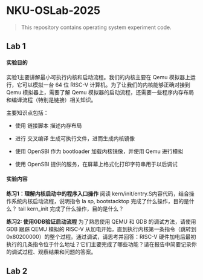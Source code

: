 # NKU-OSLab-2025

> This repository contains operating system experiment code.

## Lab 1

#### 实验目的

实验1主要讲解最小可执行内核和启动流程。我们的内核主要在 Qemu 模拟器上运行，它可以模拟一台 64 位 RISC-V 计算机。为了让我们的内核能够正确对接到 Qemu 模拟器上，需要了解 Qemu 模拟器的启动流程，还需要一些程序内存布局和编译流程（特别是链接）相关知识。

主要知识点包括：

- 使用 链接脚本 描述内存布局

- 进行 交叉编译 生成可执行文件，进而生成内核镜像

- 使用 OpenSBI 作为 bootloader 加载内核镜像，并使用 Qemu 进行模拟

- 使用 OpenSBI 提供的服务，在屏幕上格式化打印字符串用于以后调试

#### 实验内容

**练习1：理解内核启动中的程序入口操作**
阅读 kern/init/entry.S内容代码，结合操作系统内核启动流程，说明指令 la sp, bootstacktop 完成了什么操作，目的是什么？ tail kern_init 完成了什么操作，目的是什么？

**练习2: 使用GDB验证启动流程**
为了熟悉使用 QEMU 和 GDB 的调试方法，请使用 GDB 跟踪 QEMU 模拟的 RISC-V 从加电开始，直到执行内核第一条指令（跳转到 0x80200000）的整个过程。通过调试，请思考并回答：RISC-V 硬件加电后最初执行的几条指令位于什么地址？它们主要完成了哪些功能？请在报告中简要记录你的调试过程、观察结果和问题的答案。

## Lab 2


